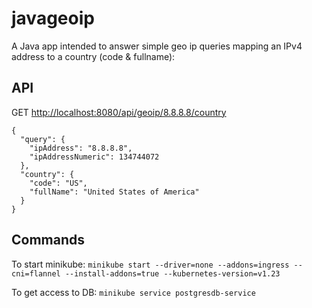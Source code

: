 # javageoip
A Java app intended to answer simple geo ip queries mapping an IPv4 address to a country (code & fullname):

## API
GET [http://localhost:8080/api/geoip/8.8.8.8/country](http://localhost:8080/api/geoip/8.8.8.8/country)

```
{
  "query": {
    "ipAddress": "8.8.8.8",
    "ipAddressNumeric": 134744072
  },
  "country": {
    "code": "US",
    "fullName": "United States of America"
  }
}
```

## Commands

To start minikube:
`minikube start --driver=none --addons=ingress --cni=flannel --install-addons=true --kubernetes-version=v1.23`

To get access to DB:
`minikube service postgresdb-service`
